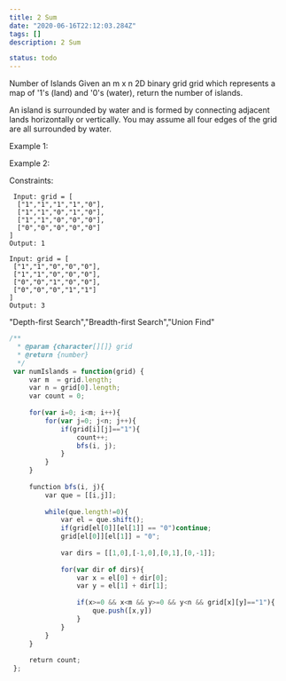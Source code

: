 ```yaml
---
title: 2 Sum
date: "2020-06-16T22:12:03.284Z"
tags: []
description: 2 Sum

status: todo
---
```


Number of Islands
Given an m x n 2D binary grid grid which represents a map of '1's (land) and '0's (water), return the number of islands.

An island is surrounded by water and is formed by connecting adjacent lands horizontally or vertically. You may assume all four edges of the grid are all surrounded by water.

Example 1:

Example 2:

Constraints:

```
 Input: grid = [
  ["1","1","1","1","0"],
  ["1","1","0","1","0"],
  ["1","1","0","0","0"],
  ["0","0","0","0","0"]
]
Output: 1

```

```
Input: grid = [
 ["1","1","0","0","0"],
 ["1","1","0","0","0"],
 ["0","0","1","0","0"],
 ["0","0","0","1","1"]
]
Output: 3

```

"Depth-first Search","Breadth-first Search","Union Find"

```javascript
/**
  * @param {character[][]} grid
  * @return {number}
  */
 var numIslands = function(grid) {
     var m  = grid.length;
     var n = grid[0].length;
     var count = 0;
     
     for(var i=0; i<m; i++){
         for(var j=0; j<n; j++){
             if(grid[i][j]=="1"){
                 count++;
                 bfs(i, j);
             }
         }
     }
     
     function bfs(i, j){
         var que = [[i,j]];
         
         while(que.length!=0){
             var el = que.shift();
             if(grid[el[0]][el[1]] == "0")continue;
             grid[el[0]][el[1]] = "0";
             
             var dirs = [[1,0],[-1,0],[0,1],[0,-1]];
             
             for(var dir of dirs){
                 var x = el[0] + dir[0];
                 var y = el[1] + dir[1];
                 
                 if(x>=0 && x<m && y>=0 && y<n && grid[x][y]=="1"){
                     que.push([x,y])
                 }
             }
         }
     }
     
     return count;
 };
 ​
```
